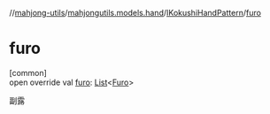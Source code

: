 //[mahjong-utils](../../../index.md)/[mahjongutils.models.hand](../index.md)/[IKokushiHandPattern](index.md)/[furo](furo.md)

# furo

[common]\
open override val [furo](furo.md): [List](https://kotlinlang.org/api/latest/jvm/stdlib/kotlin.collections/-list/index.html)&lt;[Furo](../../mahjongutils.models/-furo/index.md)&gt;

副露
